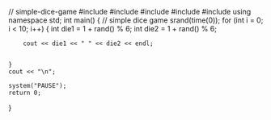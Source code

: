 // simple-dice-game
#include <iostream>
#include <string>
#include <iomanip>
#include <cstdlib>
#include<ctime>
using namespace std;
int main()
{ 
	// simple dice game 
	srand(time(0));
	for (int i = 0; i < 10; i++)
	{
		int die1 = 1 + rand() % 6;
		int die2 = 1 + rand() % 6;

		cout << die1 << " " << die2 << endl;


	}
	cout << "\n";
	
	system("PAUSE");
	return 0;

}

